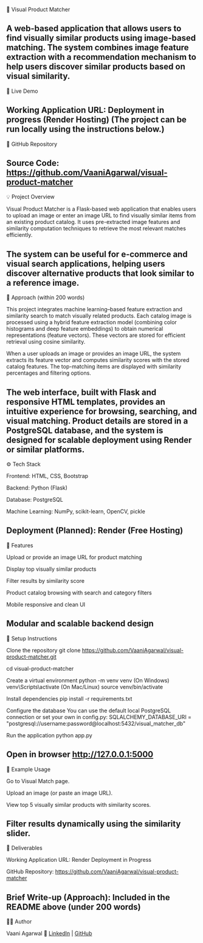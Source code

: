 🛒 Visual Product Matcher

A web-based application that allows users to find visually similar products using image-based matching. The system combines image feature extraction with a recommendation mechanism to help users discover similar products based on visual similarity.
---
🚀 Live Demo

Working Application URL: Deployment in progress (Render Hosting)
(The project can be run locally using the instructions below.)
---
📁 GitHub Repository

Source Code: https://github.com/VaaniAgarwal/visual-product-matcher
---
💡 Project Overview

Visual Product Matcher is a Flask-based web application that enables users to upload an image or enter an image URL to find visually similar items from an existing product catalog. It uses pre-extracted image features and similarity computation techniques to retrieve the most relevant matches efficiently.

The system can be useful for e-commerce and visual search applications, helping users discover alternative products that look similar to a reference image.
---
🧠 Approach (within 200 words)

This project integrates machine learning–based feature extraction and similarity search to match visually related products. Each catalog image is processed using a hybrid feature extraction model (combining color histograms and deep feature embeddings) to obtain numerical representations (feature vectors). These vectors are stored for efficient retrieval using cosine similarity.

When a user uploads an image or provides an image URL, the system extracts its feature vector and computes similarity scores with the stored catalog features. The top-matching items are displayed with similarity percentages and filtering options.

The web interface, built with Flask and responsive HTML templates, provides an intuitive experience for browsing, searching, and visual matching. Product details are stored in a PostgreSQL database, and the system is designed for scalable deployment using Render or similar platforms.
---
⚙️ Tech Stack

Frontend: HTML, CSS, Bootstrap

Backend: Python (Flask)

Database: PostgreSQL

Machine Learning: NumPy, scikit-learn, OpenCV, pickle

Deployment (Planned): Render (Free Hosting)
---
📸 Features

Upload or provide an image URL for product matching

Display top visually similar products

Filter results by similarity score

Product catalog browsing with search and category filters

Mobile responsive and clean UI

Modular and scalable backend design
---
🧩 Setup Instructions

Clone the repository
git clone https://github.com/VaaniAgarwal/visual-product-matcher.git

cd visual-product-matcher

Create a virtual environment
python -m venv venv
(On Windows) venv\Scripts\activate
(On Mac/Linux) source venv/bin/activate

Install dependencies
pip install -r requirements.txt

Configure the database
You can use the default local PostgreSQL connection or set your own in config.py:
SQLALCHEMY_DATABASE_URI = "postgresql://username:password@localhost:5432/visual_matcher_db"

Run the application
python app.py

Open in browser
http://127.0.0.1:5000
---
🧪 Example Usage

Go to Visual Match page.

Upload an image (or paste an image URL).

View top 5 visually similar products with similarity scores.

Filter results dynamically using the similarity slider.
---
🧾 Deliverables

Working Application URL: Render Deployment in Progress

GitHub Repository: https://github.com/VaaniAgarwal/visual-product-matcher

Brief Write-up (Approach): Included in the README above (under 200 words)
---
👩‍💻 Author

Vaani Agarwal
🔗 [LinkedIn](https://www.linkedin.com/in/vaani-agarwal-learner/) | [GitHub](https://github.com/VaaniAgarwal) 